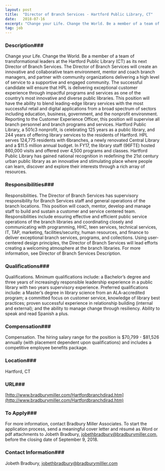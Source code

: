 ```yaml
---
layout: post
title:  "Director of Branch Services - Hartford Public Library, CT"
date:   2018-07-16
excerpt: "Change your Life. Change the World. Be a member of a team of transformational leaders at the Hartford Public Library (CT) as its next Director of Branch Services. The Director of Branch Services will create an innovative and collaborative team environment, mentor and coach branch managers, and partner with community..."
tag: job
---
```


### Description###

Change your Life. Change the World. Be a member of a team of transformational leaders at the Hartford Public Library (CT) as its next Director of Branch Services. The Director of Branch Services will create an innovative and collaborative team environment, mentor and coach branch managers, and partner with community organizations delivering a high level of service to a supportive and engaged community. The successful candidate will ensure that HPL is delivering exceptional customer experience through impactful programs and services as one of the country’s most innovative and diverse public libraries. This position will have the ability to blend leading-edge library services with the most successful retail and digital applications from a broad spectrum of sectors  including education, business, government, and the nonprofit environment. Reporting to the Customer Experience Officer, this position will supervise all branch personnel and branch programs and services. 	Hartford Public Library, a 501c3 nonprofit, is celebrating 125 years as a public library, and 244 years of offering library services to the residents of Hartford. HPL serves 124,775 residents with 6branches, a newly renovated Central Library and a $11.5 million annual budget. In FY17, the library staff (96FTE) hosted 860,000 visits and offered over 4,500 programs and classes. Hartford Public Library has gained national recognition in redefining the 21st century urban public library as an innovative and stimulating place where people can learn, discover and explore their interests through a rich array of resources. 


### Responsibilities###

Responsibilities. The Director of Branch Services has supervisory responsibility for Branch Services staff and general operations of the branch locations.  This position will coach, mentor, develop and manage staff to build and sustain a customer and service centered team. Responsibilities include ensuring effective and efficient public service operations of the branch libraries and coordinating closely and communicating with programming, HHC, teen services, technical services, IT, TAP, marketing, facilities/security, human resources, and finance to deliver exceptional branch services, programs, and collections. Using user-centered design principles, the Director of Branch Services will lead efforts creating a welcoming atmosphere at the branch libraries. For more information, see Director of Branch Services Description.


### Qualifications###

Qualifications. Minimum qualifications include: a Bachelor’s degree and three years of increasingly responsible leadership experience in a public library with two years supervisory experience.  Preferred qualifications include: a Master’s degree in library science from an ALA-accredited program; a committed focus on customer service, knowledge of library best practices; proven successful experience in relationship building (internal and external);  and the ability to manage change through resiliency. Ability to speak and read Spanish a plus. 


### Compensation###

Compensation. The hiring salary range for the position is $70,799 - $81,526 annually (with placement dependent upon qualifications) and includes a competitive employee benefits package. 


### Location###

Hartford, CT


### URL###

[http://www.bradburymiller.com/Hartfordbranchdirad.htm](http://www.bradburymiller.com/Hartfordbranchdirad.htm)

### To Apply###

For more information, contact Bradbury Miller Associates. To start the application process, send a meaningful cover letter and résumé as Word or pdf attachments to Jobeth Bradbury, jobethbradbury@bradburymiller.com, before the closing date of September 9, 2018.




### Contact Information###

Jobeth Bradbury, jobethbradbury@bradburymilller.com

